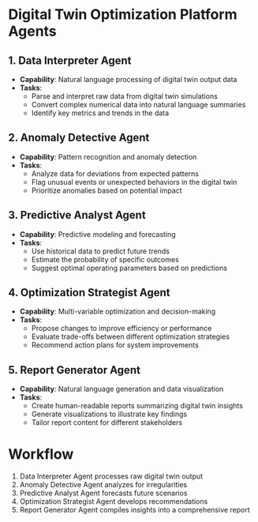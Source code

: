 # Digital Twin Optimization Platform Agents

## 1. Data Interpreter Agent
- **Capability**: Natural language processing of digital twin output data
- **Tasks**:
  - Parse and interpret raw data from digital twin simulations
  - Convert complex numerical data into natural language summaries
  - Identify key metrics and trends in the data

## 2. Anomaly Detective Agent
- **Capability**: Pattern recognition and anomaly detection
- **Tasks**:
  - Analyze data for deviations from expected patterns
  - Flag unusual events or unexpected behaviors in the digital twin
  - Prioritize anomalies based on potential impact

## 3. Predictive Analyst Agent
- **Capability**: Predictive modeling and forecasting
- **Tasks**:
  - Use historical data to predict future trends
  - Estimate the probability of specific outcomes
  - Suggest optimal operating parameters based on predictions

## 4. Optimization Strategist Agent
- **Capability**: Multi-variable optimization and decision-making
- **Tasks**:
  - Propose changes to improve efficiency or performance
  - Evaluate trade-offs between different optimization strategies
  - Recommend action plans for system improvements

## 5. Report Generator Agent
- **Capability**: Natural language generation and data visualization
- **Tasks**:
  - Create human-readable reports summarizing digital twin insights
  - Generate visualizations to illustrate key findings
  - Tailor report content for different stakeholders

# Workflow

1. Data Interpreter Agent processes raw digital twin output
2. Anomaly Detective Agent analyzes for irregularities
3. Predictive Analyst Agent forecasts future scenarios
4. Optimization Strategist Agent develops recommendations
5. Report Generator Agent compiles insights into a comprehensive report
